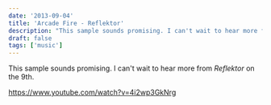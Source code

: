 ```yaml
---
date: '2013-09-04'
title: 'Arcade Fire - Reflektor'
description: "This sample sounds promising. I can't wait to hear more from Reflektor on the 9th."
draft: false
tags: ['music']
---
```


This sample sounds promising. I can't wait to hear more from _Reflektor_ on the 9th.<!-- excerpt -->

<https://www.youtube.com/watch?v=4i2wp3GkNrg>
